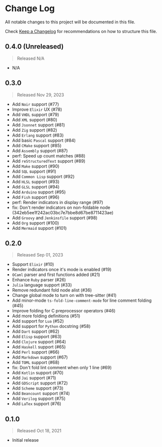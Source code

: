 # Change Log

All notable changes to this project will be documented in this file.

Check [Keep a Changelog](http://keepachangelog.com/) for recommendations on how to structure this file.


## 0.4.0 (Unreleased)
> Released N/A

* N/A

## 0.3.0
> Released Nov 29, 2023

* Add `Noir` support (#77)
* Improve `Elixir` UX (#78)
* Add `VHDL` support (#79)
* Add `XML` support (#80)
* Add `Jsonnet` support (#81)
* Add `Zig` support (#82)
* Add `Erlang` support (#83)
* Add basic `Pascal` support (#84)
* Add `CMake` support (#85)
* Add `Assembly` support (#87)
* perf: Speed up count matches (#88)
* Add `reStructuredText` support (#89)
* Add `Make` support (#90)
* Add `SQL` support (#91)
* Add `Common Lisp` support (#92)
* Add `HLSL` support (#93)
* Add `GLSL` support (#94)
* Add `Arduino` support (#95)
* Add `Fish` support (#96)
* perf: Render indicators in display range (#97)
* fix: Don't render indicators on non-foldable node (342eb5ee1f242ac03bc7e7bbe8d67be8711423ae)
* Add `Groovy` and `Jenkinsfile` support (#98)
* Add `Org` support (#100)
* Add `Mermaid` support (#101)

## 0.2.0
> Released Sep 01, 2023

* Support `Elixir` (#10)
* Render indicators once it's mode is enabled (#19)
* `OCaml` parser and first functions added (#21)
* Enhance `Ruby` parser (#26)
* `Julia` language support (#33)
* Remove redundant fold node alist (#36)
* Change global mode to turn on with tree-sitter (#41)
* Add minor-mode `ts-fold-line-comment-mode` for line comment folding (#45)
* Improve folding for C preprocessor operators (#46)
* Add more folding definitions (#51)
* Add support for `Lua` (#52)
* Add support for `Python` docstring (#58)
* Add `Dart` support (#62)
* Add `Elisp` support (#63)
* Add `Clojure` support (#64)
* Add `Haskell` support (#65)
* Add `Perl` support (#66)
* Add `Markdown` support (#67)
* Add `TOML` support (#68)
* fix: Don't fold lint comment when only 1 line (#69) 
* Add `Kotlin` support (#70)
* Add `Jai` support (#71)
* Add `GDScript` support (#72)
* Add `Scheme` support (#73)
* Add `Beancount` support (#74)
* Add `Verilog` support (#75)
* Add `LaTex` support (#76)

## 0.1.0
> Released Oct 18, 2021

* Initial release
